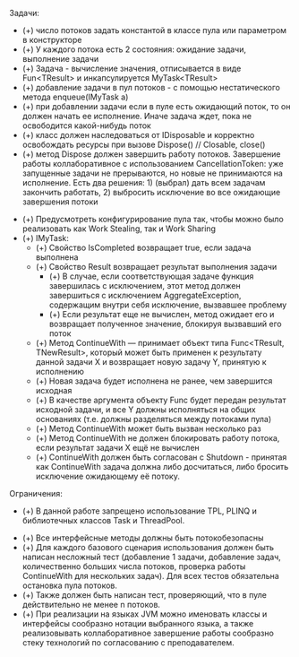 Задачи:

+ (+) число потоков задать константой в классе пула или параметром в конструкторе
+ (+) У каждого потока есть 2 состояния: ожидание задачи, выполнение задачи
+ (+) Задача - вычисление значения, отписывается в виде Fun\<TResult\> и инкапсулируется MyTask\<TResult\>
+ (+) добавление задачи в пул потоков - с помощью нестатического метода enqueue(IMyTask a)
+ (+) при добавлении задачи если в пуле есть ожидающий поток, то он должен начать ее исполнение. Иначе задача ждет, пока не освободится какой-нибудь поток
+ (+) класс должен наследоваться от IDisposable и корректно освобождать ресурсы при вызове Dispose()  // Closable, close()
+ (+) метод Dispose должен завершить работу потоков. Завершение работы коллаборативное с использованием CancellationToken: уже запущенные задачи не прерываются, но новые не принимаются на исполнение. Есть два решения: 1) (выбрал) дать всем задачам закончить работать, 2) выбросить исключение во все ожидающие завершения потоки
- (+) Предусмотреть конфигурирование пула так, чтобы можно было реализовать как Work Stealing, так и Work Sharing
- (+) IMyTask:
  + (+) Свойство IsCompleted возвращает true, если задача выполнена
  + (+) Свойство Result возвращает результат выполнения задачи
    - (+) В случае, если соответствующая задаче функция завершилась с исключением, этот метод должен завершиться с исключением AggregateException, содержащим внутри себя исключение, вызвавшее проблему
    - (+) Если результат еще не вычислен, метод ожидает его и возвращает полученное значение, блокируя вызвавший его поток
  + (+) Метод ContinueWith — принимает объект типа Func<TResult, TNewResult>, который может быть применен к результату данной задачи X и возвращает новую задачу Y, принятую к исполнению
  + (+) Новая задача будет исполнена не ранее, чем завершится исходная
  + (+) В качестве аргумента объекту Func будет передан результат исходной задачи, и все Y должны исполняться на общих основаниях (т.е. должны разделяться между потоками пула)
  + (+) Метод ContinueWith может быть вызван несколько раз
  + (+) Метод ContinueWith не должен блокировать работу потока, если результат задачи X ещё не вычислен
  + (+) ContinueWith должен быть согласован с Shutdown - принятая как ContinueWith задача должна либо досчитаться, либо бросить исключение ожидающему её потоку.

Ограничения:
+ (+) В данной работе запрещено использование TPL, PLINQ и библиотечных классов Task и ThreadPool.
- (+) Все интерфейсные методы должны быть потокобезопасны
- (+) Для каждого базового сценария использования должен быть написан несложный тест (добавление 1 задачи, добавление задач, количественно больших числа потоков, проверка работы ContinueWith для нескольких задач). Для всех тестов обязательна остановка пула потоков.
- (+) Также должен быть написан тест, проверяющий, что в пуле действительно не менее n потоков.
- (+) При реализации на языках JVM можно именовать классы и интерфейсы сообразно нотации выбранного языка, а также реализовывать коллаборативное завершение работы сообразно стеку технологий по согласованию с преподавателем.
